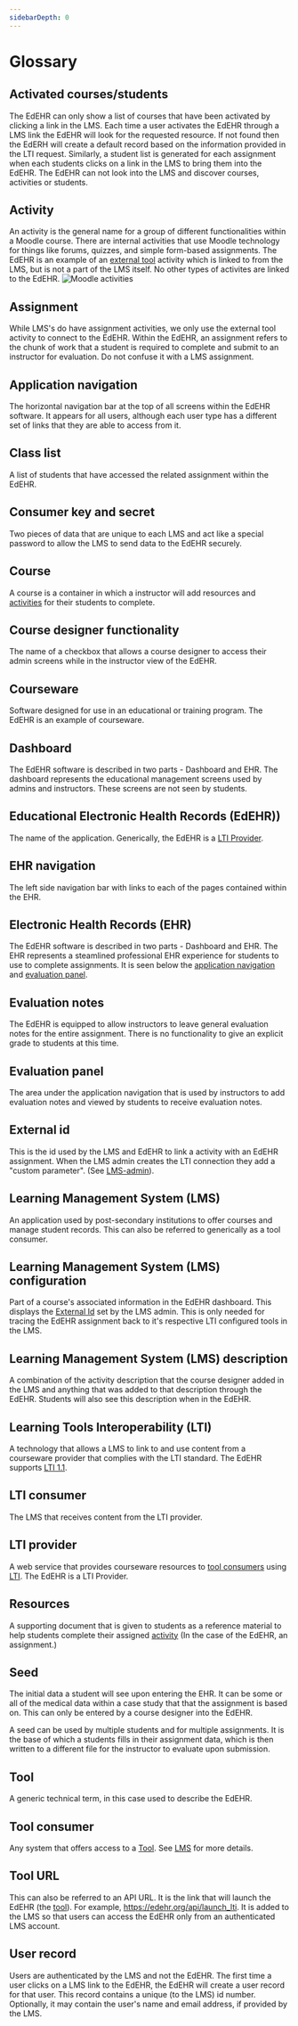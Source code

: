 ```yaml
---
sidebarDepth: 0
---
```


# Glossary

## Activated courses/students
The EdEHR can only show a list of courses that have been activated by clicking a link in the LMS. Each time a user activates the EdEHR through a LMS link the EdEHR will look for the requested resource. If not found then the EdERH will create a default record based on the information provided in the LTI request. Similarly, a student list is generated for each assignment when each students clicks on a link in the LMS to bring them into the EdEHR. The EdEHR can not look into the LMS and discover courses, activities or students. 

## Activity
An activity is the general name for a group of different functionalities within a Moodle course. There are internal activities that use Moodle technology for things like forums, quizzes, and simple form-based assignments. The EdEHR is an example of an [external tool](#tool) activity which is linked to from the LMS, but is not a part of the LMS itself. No other types of activites are linked to the EdEHR.
![Moodle activities](../images/moodle-course-add-activity.png)

## Assignment
While LMS's do have assignment activities, we only use the external tool activity to connect to the EdEHR. Within the EdEHR, an assignment refers to the chunk of work that a student is required to complete and submit to an instructor for evaluation. Do not confuse it with a LMS assignment.

## Application navigation
The horizontal navigation bar at the top of all screens within the EdEHR software. It appears for all users, although each user type has a different set of links that they are able to access from it.

## Class list
A list of students that have accessed the related assignment within the EdEHR.

## Consumer key and secret
Two pieces of data that are unique to each LMS and act like a special password to allow the LMS to send data to the EdEHR securely.

## Course
A course is a container in which a instructor will add resources and [activities](#activity) for their students to complete.

## Course designer functionality
The name of a checkbox that allows a course designer to access their admin screens while in the instructor view of the EdEHR.

## Courseware
Software designed for use in an educational or training program. The EdEHR is an example of courseware.

## Dashboard
The EdEHR software is described in two parts - Dashboard and EHR. The dashboard represents the educational management screens used by admins and instructors. These screens are not seen by students.

## Educational Electronic Health Records (EdEHR))
The name of the application. Generically, the EdEHR is a [LTI Provider](#lti-provider).

## EHR navigation
The left side navigation bar with links to each of the pages contained within the EHR.

## Electronic Health Records (EHR)
The EdEHR software is described in two parts - Dashboard and EHR. The EHR represents a steamlined professional EHR experience for students to use to complete assignments. It is seen below the [application navigation](#application-navigation) and [evaluation panel](#evaluation-panel). 

## Evaluation notes
The EdEHR is equipped to allow instructors to leave general evaluation notes for the entire assignment. There is no functionality to give an explicit grade to students at this time.

## Evaluation panel
The area under the application navigation that is used by instructors to add evaluation notes and viewed by students to receive evaluation notes.

## External id
This is the id used by the LMS and EdEHR to link a activity with an EdEHR assignment. When the LMS admin creates the LTI connection they add a "custom parameter". (See [LMS-admin](/lms-admin/)). 

## Learning Management System (LMS)
An application used by post-secondary institutions to offer courses and manage student records. This can also be referred to generically as a tool consumer.

## Learning Management System (LMS) configuration
Part of a course's associated information in the EdEHR dashboard. This displays the [External Id](/shared/definitions.md#external-id) set by the LMS admin. This is only needed for tracing the EdEHR assignment back to it's respective LTI configured tools in the LMS.

## Learning Management System (LMS) description
A combination of the activity description that the course designer added in the LMS and anything that was added to that description through the EdEHR. Students will also see this description when in the EdEHR.

## Learning Tools Interoperability (LTI)
A technology that allows a LMS to link to and use content from a courseware provider that complies with the LTI standard. The EdEHR supports [LTI 1.1](https://www.imsglobal.org/specs/ltiv2p0/implementation-guide). 

## LTI consumer
The LMS that receives content from the LTI provider.

## LTI provider
A web service that provides courseware resources to [tool consumers](#tool-consumer) using [LTI](learning-tools-interoperability (LTI)). The EdEHR is a LTI Provider.

## Resources
A supporting document that is given to students as a reference material to help students complete their assigned [activity](#activity) (In the case of the EdEHR, an assignment.)

## Seed
The initial data a student will see upon entering the EHR. It can be some or all of the medical data within a case study that that the assignment is based on. This can only be entered by a course designer into the EdEHR.

A seed can be used by multiple students and for multiple assignments. It is the base of which a students fills in their assignment data, which is then written to a different file for the instructor to evaluate upon submission.

## Tool
A generic technical term, in this case used to describe the EdEHR.

## Tool consumer
Any system that offers access to a [Tool](#tool). See [LMS](#lms) for more details.

## Tool URL
This can also be referred to an API URL. It is the link that will launch the EdEHR (the [tool](#tool)). For example, https://edehr.org/api/launch_lti. It is added to the LMS so that users can access the EdEHR only from an authenticated LMS account. 

## User record
Users are authenticated by the LMS and not the EdEHR. The first time a user clicks on a LMS link to the EdEHR, the EdEHR will create a user record for that user. This record contains a unique (to the LMS) id number. Optionally, it may contain the user's name and email address, if provided by the LMS.
